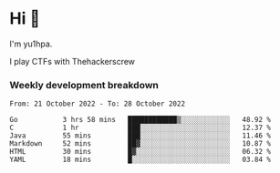 # Hi 👋

I'm yu1hpa.

I play CTFs with Thehackerscrew

### Weekly development breakdown

<!--START_SECTION:waka-->

```text
From: 21 October 2022 - To: 28 October 2022

Go           3 hrs 58 mins   ████████████▒░░░░░░░░░░░░   48.92 %
C            1 hr            ███░░░░░░░░░░░░░░░░░░░░░░   12.37 %
Java         55 mins         ███░░░░░░░░░░░░░░░░░░░░░░   11.46 %
Markdown     52 mins         ██▓░░░░░░░░░░░░░░░░░░░░░░   10.87 %
HTML         30 mins         █▓░░░░░░░░░░░░░░░░░░░░░░░   06.32 %
YAML         18 mins         █░░░░░░░░░░░░░░░░░░░░░░░░   03.84 %
```

<!--END_SECTION:waka-->

